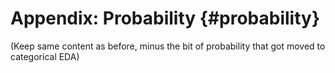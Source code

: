 
# Appendix: Probability {#probability}

(Keep same content as before, minus the bit of probability that got moved to categorical EDA)
